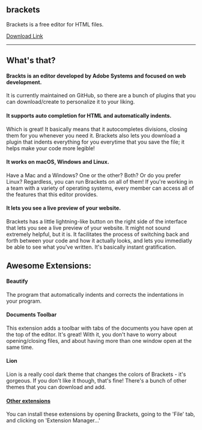 brackets
----

Brackets is a free editor for HTML files.

[Download Link](http://brackets.io/)

---

## What's that?

#### Brackts is an editor developed by Adobe Systems and focused on web development.

It is currently maintained on GitHub, so there are a bunch of plugins that you can download/create to personalize it to your liking.

#### It supports auto completion for HTML and automatically indents.

Which is great! It basically means that it autocompletes divisions, closing them for you whenever you need it. Brackets also lets you download a plugin that indents everything for you everytime that you save the file; it helps make  your code more legible!

#### It works on macOS, Windows and Linux.

Have a Mac and a Windows? One or the other? Both? Or do you prefer Linux? Regardless, you can run Brackets on all of them! If you're working in a team with a variety of operating systems, every member can access all of the features that this editor provides.

#### It lets you see a live preview of your website.

Brackets has a little lightning-like button on the right side of the interface that lets you see a live preview of your website. It might not sound extremely helpful, but it is. It facilitates the process of switching back and forth between your code and how it actually looks, and lets you immediatly be able to see what you've written. It's basically instant gratification.


## Awesome Extensions:

#### Beautify

The program that automatically indents and corrects the indentations in your program.

#### Documents Toolbar

This extension adds a toolbar with tabs of the documents you have open at the top of the editor. It's great! With it, you don't have to worry about opening/closing files, and about having more than one window open at the same time.

#### Lion

Lion is a really cool dark theme that changes the colors of Brackets - it's gorgeous. If you don't like it though, that's fine! There's a bunch of other themes that you can download and add.

#### [Other extensions](https://registry.brackets.io/)

You can install these extensions by opening Brackets, going to the 'File' tab, and clicking on 'Extension Manager...'

